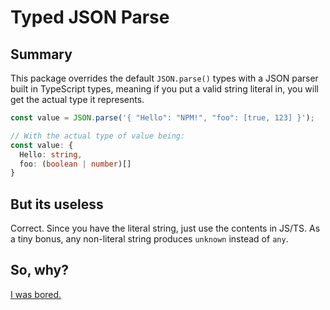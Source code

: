 # Typed JSON Parse

## Summary

This package overrides the default `JSON.parse()` types with a JSON parser built in TypeScript types, meaning if you put a valid string literal in, you will get the actual type it represents.

```typescript
const value = JSON.parse('{ "Hello": "NPM!", "foo": [true, 123] }');

// With the actual type of value being:
const value: {
  Hello: string,
  foo: (boolean | number)[]
}
```

## But its useless

Correct. Since you have the literal string, just use the contents in JS/TS. As a tiny bonus, any non-literal string produces `unknown` instead of `any`.

## So, why?

[I was bored.](https://stefan-tries-to-think.fly.dev/blog/typing-json-parse)

